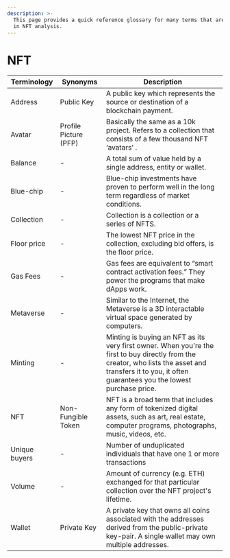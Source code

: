 ```yaml
---
description: >-
  This page provides a quick reference glossary for many terms that are utilised
  in NFT analysis.
---
```


# NFT

| Terminology   | Synonyms              | Description                                                                                                                                                                                               |
| ------------- | --------------------- | --------------------------------------------------------------------------------------------------------------------------------------------------------------------------------------------------------- |
| Address       | Public Key            | A public key which represents the source or destination of a blockchain payment.                                                                                                                          |
| Avatar        | Profile Picture (PFP) | Basically the same as a 10k project. Refers to a collection that consists of a few thousand NFT ‘avatars’ .                                                                                               |
| Balance       | -                     | A total sum of value held by a single address, entity or wallet.                                                                                                                                          |
| Blue-chip     | -                     | Blue-chip investments have proven to perform well in the long term regardless of market conditions.                                                                                                       |
| Collection    | -                     | Collection is a collection or a series of NFTS.                                                                                                                                                           |
| Floor price   | -                     | The lowest NFT price in the collection, excluding bid offers, is the floor price.                                                                                                                         |
| Gas Fees      | -                     | Gas fees are equivalent to “smart contract activation fees.” They power the programs that make dApps work.                                                                                                |
| Metaverse     | -                     | Similar to the Internet, the Metaverse is a 3D interactable virtual space generated by computers.                                                                                                         |
| Minting       | -                     | Minting is buying an NFT as its very first owner. When you're the first to buy directly from the creator, who lists the asset and transfers it to you, it often guarantees you the lowest purchase price. |
| NFT           | Non-Fungible Token    | NFT is a broad term that includes any form of tokenized digital assets, such as art, real estate, computer programs, photographs, music, videos, etc.                                                     |
| Unique buyers | -                     | Number of unduplicated individuals that have one 1 or more transactions                                                                                                                                   |
| Volume        | -                     | Amount of currency (e.g. ETH) exchanged for that particular collection over the NFT project's lifetime.                                                                                                   |
| Wallet        | Private Key           | A private key that owns all coins associated with the addresses derived from the public-private key-pair. A single wallet may own multiple addresses.                                                     |

